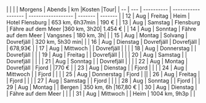 |    |     |            | Morgens            | Abends             | km |Kosten  |Tour|
| -- | --- | ---------- | ------------------ | ------------------ | ------- | ------- |
| 12 | Aug | Freitag    | Heim               | Hotel Flensburg         | 653 km, 6h37min  | 190 €   |
| 13 | Aug | Samstag    | Flensburg            | Fähre auf dem Meer |360 km, 3h20| 1.454 € |
| 14 | Aug | Sonntag    | Fähre auf dem Meer | Vangsnes | 180 km, 3h|   |
| 15 | Aug | Montag     | Solvang            | Dovrefjäll         |   320 km, 5h30 min|      |
| 16 | Aug | Dienstag   |   Dovrefjäll       | Dovrefjäll         | | 678,93€   |
| 17 | Aug | Mittwoch   |                    | Dovrefjäll         |   |      |
| 18 | Aug | Donnerstag |          |   Dovrefjäll                 | |
| 19 | Aug | Freitag    |                    | Dovrefjäll         |   |      |
| 20 | Aug | Samstag    |                    | Dovrefjäll         |   |      |
| 21 | Aug | Sonntag    |                    | Dovrefjäll         | |        |
| 22 | Aug | Montag     | Dovrefjäll         | Fjord              | |770 €   |
| 23 | Aug | Dienstag   |                    | Fjord              |     |    |
| 24 | Aug | Mittwoch   |                    | Fjord              |    |     |
| 25 | Aug | Donnerstag | Fjord              |                    ||
| 26 | Aug | Freitag    |                    | Fjord              |    |     |
| 27 | Aug | Samstag    |                    | Fjord              |     |    |
| 28 | Aug | Sonntag    |                    | Fjord              |         |
| 29 | Aug | Montag     |                    | Bergen             | 350 km, 6h |167,80 €    |
| 30 | Aug | Dienstag   |                    | Fähre auf dem Meer |      |   |
| 31 | Aug | Mittwoch   |                    | Heim               |  1004 km, 9h3p    |   |

